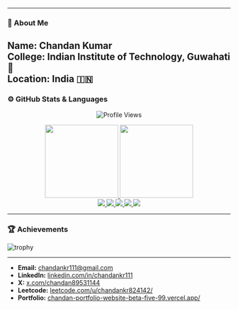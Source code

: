 
---

### 🧠 About Me

**Name:** Chandan Kumar  
**College:** Indian Institute of Technology, Guwahati 🏫   
**Location:** India 🇮🇳  
---
### ⚙️ GitHub Stats & Languages

<div align="center">

![Profile Views](https://komarev.com/ghpvc/?username=chandankr111&color=blue&style=flat-square&label=Profile+Views)

<a href="https://github.com/chandankr111">
  <img src="https://github-readme-stats.vercel.app/api?username=chandankr111&show_icons=true&theme=radical&hide_border=true" height="165"/>
</a>
<a href="https://github.com/chandankr111">
  <img src="https://github-readme-stats.vercel.app/api/top-langs/?username=chandankr111&layout=compact&theme=radical&hide_border=true" height="165"/>
</a>

<br>

<a href="https://github-profile-summary-cards.vercel.app/api/cards/profile-details?username=chandankr111&theme=radical">
  <img src="https://github-profile-summary-cards.vercel.app/api/cards/profile-details?username=chandankr111&theme=radical"/>
</a>

<a href="https://github-profile-summary-cards.vercel.app/api/cards/repos-per-language?username=chandankr111&theme=radical">
  <img src="https://github-profile-summary-cards.vercel.app/api/cards/repos-per-language?username=chandankr111&theme=radical" />
</a>
<a href="https://github-profile-summary-cards.vercel.app/api/cards/most-commit-language?username=chandankr111&theme=radical">
  <img src="https://github-profile-summary-cards.vercel.app/api/cards/most-commit-language?username=chandankr111&theme=radical" />
</a>

<a href="https://github-profile-summary-cards.vercel.app/api/cards/stats?username=chandankr111&theme=radical">
  <img src="https://github-profile-summary-cards.vercel.app/api/cards/stats?username=chandankr111&theme=radical"/>
</a>
<a href="https://github-profile-summary-cards.vercel.app/api/cards/productive-time?username=chandankr111&theme=radical&utcOffset=5.5">
  <img src="https://github-profile-summary-cards.vercel.app/api/cards/productive-time?username=chandankr111&theme=radical&utcOffset=5.5"/>
</a>

</div>

---

### 🏆 Achievements

![trophy](https://github-profile-trophy.vercel.app/?username=chandankr111&theme=radical&margin-w=10&margin-h=10)

---

- **Email:** chandankr111@gmail.com  
- **LinkedIn:** [linkedin.com/in/chandankr111](https://www.linkedin.com/in/chandan-kumar-55023524b/)  
- **X:** [x.com/chandan89531144](https://x.com/chandan89531144)
- **Leetcode:** [leetcode.com/u/chandankr824142/](https://leetcode.com/u/chandankr824142/)
- **Portfolio:** [chandan-portfolio-website-beta-five-99.vercel.app/](https://chandan-portfolio-website-beta-five-99.vercel.app/)  
